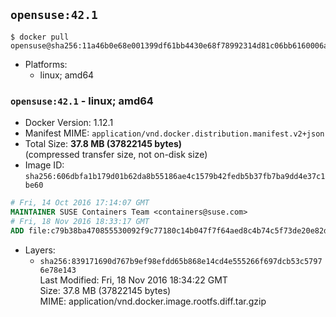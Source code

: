 ## `opensuse:42.1`

```console
$ docker pull opensuse@sha256:11a46b0e68e001399df61bb4430e68f78992314d81c06bb6160006a8a68fd1fb
```

-	Platforms:
	-	linux; amd64

### `opensuse:42.1` - linux; amd64

-	Docker Version: 1.12.1
-	Manifest MIME: `application/vnd.docker.distribution.manifest.v2+json`
-	Total Size: **37.8 MB (37822145 bytes)**  
	(compressed transfer size, not on-disk size)
-	Image ID: `sha256:606dbfa1b179d01b62da8b55186ae4c1579b42fedb5b37fb7ba9dd4e37c1be60`

```dockerfile
# Fri, 14 Oct 2016 17:14:07 GMT
MAINTAINER SUSE Containers Team <containers@suse.com>
# Fri, 18 Nov 2016 18:33:17 GMT
ADD file:c79b38ba470855530092f9c77180c14b047f7f64aed8c4b74c5f73de20e82dfd in / 
```

-	Layers:
	-	`sha256:839171690d767b9ef98efdd65b868e14cd4e555266f697dcb53c57976e78e143`  
		Last Modified: Fri, 18 Nov 2016 18:34:22 GMT  
		Size: 37.8 MB (37822145 bytes)  
		MIME: application/vnd.docker.image.rootfs.diff.tar.gzip
